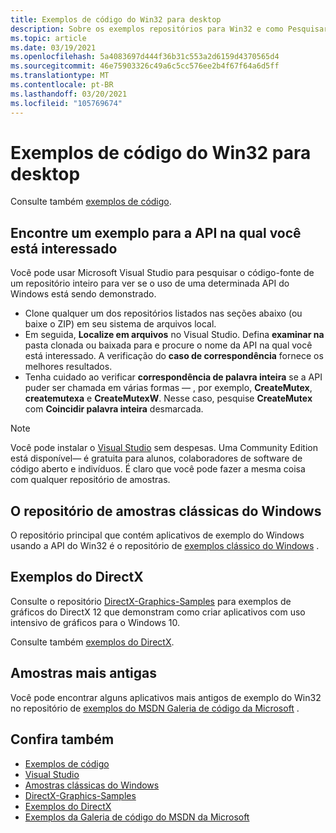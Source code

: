```yaml
---
title: Exemplos de código do Win32 para desktop
description: Sobre os exemplos repositórios para Win32 e como Pesquisar neles.
ms.topic: article
ms.date: 03/19/2021
ms.openlocfilehash: 5a4083697d444f36b31c553a2d6159d4370565d4
ms.sourcegitcommit: 46e75903326c49a6c5cc576ee2b4f67f64a6d5ff
ms.translationtype: MT
ms.contentlocale: pt-BR
ms.lasthandoff: 03/20/2021
ms.locfileid: "105769674"
---
```

# <a name="desktop-win32-code-samples"></a>Exemplos de código do Win32 para desktop

Consulte também [exemplos de código](https://developer.microsoft.com/windows/samples/).

## <a name="find-a-sample-for-the-api-youre-interested-in"></a>Encontre um exemplo para a API na qual você está interessado

Você pode usar Microsoft Visual Studio para pesquisar o código-fonte de um repositório inteiro para ver se o uso de uma determinada API do Windows está sendo demonstrado.

* Clone qualquer um dos repositórios listados nas seções abaixo (ou baixe o ZIP) em seu sistema de arquivos local.
* Em seguida, **Localize em arquivos** no Visual Studio. Defina **examinar na** pasta clonada ou baixada para e procure o nome da API na qual você está interessado. A verificação do **caso de correspondência** fornece os melhores resultados.
* Tenha cuidado ao verificar **correspondência de palavra inteira** se a API puder ser chamada em várias formas &mdash; , por exemplo, **CreateMutex**, **createmutexa** e **CreateMutexW**. Nesse caso, pesquise **CreateMutex** com **Coincidir palavra inteira** desmarcada.

> [!NOTE]
> Você pode instalar o [Visual Studio](https://visualstudio.microsoft.com/downloads/) sem despesas. Uma Community Edition está disponível&mdash; é gratuita para alunos, colaboradores de software de código aberto e indivíduos. É claro que você pode fazer a mesma coisa com qualquer repositório de amostras.

## <a name="the-windows-classic-samples-repo"></a>O repositório de amostras clássicas do Windows

O repositório principal que contém aplicativos de exemplo do Windows usando a API do Win32 é o repositório de [exemplos clássico do Windows](https://github.com/Microsoft/Windows-classic-samples) .

## <a name="directx-samples"></a>Exemplos do DirectX

Consulte o repositório [DirectX-Graphics-Samples](https://github.com/Microsoft/DirectX-Graphics-Samples) para exemplos de gráficos do DirectX 12 que demonstram como criar aplicativos com uso intensivo de gráficos para o Windows 10.

Consulte também [exemplos do DirectX](/windows/uwp/gaming/directx-samples).

## <a name="older-samples"></a>Amostras mais antigas

Você pode encontrar alguns aplicativos mais antigos de exemplo do Win32 no repositório de [exemplos do MSDN Galeria de código da Microsoft](https://github.com/microsoftarchive/msdn-code-gallery-microsoft/tree/master/Official%20Windows%20Platform%20Sample/Windows%208.1%20desktop%20samples/%5BC%2B%2B%5D-Windows%208.1%20desktop%20samples) .

## <a name="see-also"></a>Confira também

* [Exemplos de código](https://developer.microsoft.com/windows/samples/)
* [Visual Studio](https://visualstudio.microsoft.com/downloads/)
* [Amostras clássicas do Windows](https://github.com/Microsoft/Windows-classic-samples)
* [DirectX-Graphics-Samples](https://github.com/Microsoft/DirectX-Graphics-Samples)
* [Exemplos do DirectX](/windows/uwp/gaming/directx-samples)
* [Exemplos da Galeria de código do MSDN da Microsoft](https://github.com/microsoftarchive/msdn-code-gallery-microsoft)
